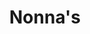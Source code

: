 ---
layout: case
name: nonna
title: Nonna's
description: "Designing a stand-out food ordering app"
tagline: Designing a stand-out food ordering app
button: Mobile App
backLink: /#work
nextPage:
  title: NYC's Best
  link: /cases/nycbest
banner:
  deliverable: Dedicated mobile app
  roles:
    - Concept
    - Research
    - Visuals
    - Interaction
  duration: Sept - Dec 2022
  tool: Figma
overview:
  problem: Ordering food online through an app like DoorDash or Uber Eats has become second nature for many of us. It’s quick, convenient, and simple–but **have you ever encountered an issue tracking an order through these third-party delivery apps?**
  examples:
    - description: In some cases, restaurants handle the food delivery themselves so you don’t know when to expect your order, you’ll only be given a time frame of when it *should* arrive.
      image: problem1.png
      rounded: true
    - description:  In other cases, there may be no couriers in the area to pick up your order from the restaurant.
      image: problem2.png
      rounded: true
  solution:
    title: Why not eliminate the middleman?
    description:
      - paragraph: For a growing restaurant chain with an established customer base, developing your own dedicated mobile app allows you to increase your profit margin, control the customer experience, and own customer insights.
      - paragraph: My goal for this project was to design a mobile app for an Italian restaurant with this kind of profile. Enter Nonna’s Restaurant, an Italian restaurant with three locations in New York City.
      - paragraph: “We’d like to provide our customers with a **quick way to easily order pickup/delivery in the midst of their busy schedules.**”
        quote: true
      - paragraph: In addition to pickup/delivery options and live order tracking, I wanted to ensure that the app included other features that could compete with existing food delivery apps, like **loyalty discounts** and **single sign-on**.
research:
  description: 
    - To understand the users I was designing for and their needs, I conducted qualitative research through **interviews**, **storyboarding**, **user journey mapping**, and a **competitive analysis**.
    - Through the interviews, I learned that users often turn to food delivery apps because **their busy schedules make it difficult to prepare meals at home**. More specifically, the time they otherwise would’ve spent cooking or grocery shopping is taken by their obligations or hobbies.
    - "The app was created with two user groups in mind: **new college graduates** and **multitasking parents** who don’t have time to meal prep."
  personas:
    - title: The New Grad
      age: 24
      job: Software Engineer
      image: portrait1.png
      description:
        - Araya recently started a new career as a software engineer at a startup after finishing coding bootcamp. They use the time after work to learn new skills so they usually order food for dinner instead of cooking.
        - They get frustrated by the lack of information involved in the pickup process with apps like Seamless. They often arrive at the expected order completion time only to wait longer than expected.
    - title: The Multitasking Parent
      age: 45
      job: Nurse
      image: portrait2.png
      description:
        - Horace is a nurse at a major hospital in the city. He recently had a health scare and has committed to cutting red meat out of his diet. His schedule can be unpredictable so he gets food from restaurants near the hospital.
        - He prefers to order from the restaurant’s site but is often forced to choose another restaurant when there are no options to add notes to a menu item or the order itself.
  challenges:
    description: "After mapping out each step of these users’ journey, I discovered the following key challenges that weren’t addressed by third-party food delivery apps like Seamless and ChowNow:"
    list:
      - "Users want the **option to add notes to a menu item** or their overall order."
      - "Users want a **reliable pickup experience** with accurate status updates and an easy handoff."
  competitive_analysis:
    summary: 
      - Now that I had an understanding of our target users’ experience with third-party delivery apps, I wanted to analyze the **ordering experience of restaurants with in-house delivery apps**.
      - Using the App Store, I selected **two direct competitors** among the highest rated ‘Italian restaurant’ apps, along with **one indirect competitor** from the highest rated ‘restaurant’ apps. I looked at aspects like features, accessibility, user flow, and navigation, as well as App Store user reviews.
    competitors:
      - competitor1.png
      - competitor2.png
      - competitor3.png
    analysis: 
      - My analysis validated the challenges previously noted, in addition to revealing a **user preference for single sign-on**. I was surprised to find that many of the user reviews for the competitors’ apps noted a broken ordering flow. Unsurprisingly, users stopped using the app altogether once it lost value to them.
  insight: "**Our users value efficiency, reliability, and customization.**"
ideation:
  summary: Once I had a clear idea of the key challenges–and, in turn, the key improvement opportunities–I began sketching out different iterations of the homepage using the **Crazy Eights exercise**.
  examples: 
    - description: My initial sketches focused on **shortcuts to key user goals** on the homepage for an efficient ordering flow.
      image: ideation_before.png
      wide: true
    - description: For the refined version, I prioritized a **quick and easy ordering process** with  ‘Dine In’ and ‘Take Out’ CTAs, as well as offers, popular dishes, and favorites.
      image: ideation_after.png
wireframes:
  - summary: My first iteration included a banner with the user’s reward points balance, customization options on the menu item screen, and order status tracking.
    image: wireframe1.png
  - summary: I designed the second iteration to include my initial idea of a sign-up screen with single sign-on options and added a ‘Refresh status’ button on the order summary screen for the first round of usability testing.
    image: wireframe2.png
testing:
  notes:
    - I conducted **two rounds of unmoderated usability studies** with five participants–first to evaluate the **low-fidelity prototype**, and then to test the **high-fidelity prototype**.
    - Three of the five participants were new or recent college graduates who use food delivery apps often, while two were retired and were familiar with, but not frequent users of food delivery apps.
  image: test.gif
  tests:
    - Sign up to create new account.
    - Select menu item and add to cart.
    - Complete checkout for pickup order.
    - Track progress of order. Return to home once order is complete.
solution:
  images: 
    - image: design.png
  examples:
    - title: Intuitive Navigation
      before: Users noted that navigating the homepage wasn’t intuitive, so I eliminated the CTA buttons and considered different layouts to make the ordering flow as straightforward as possible.
      images:
        - row:
          - image: solution_1_1.png
            caption: Second lo-fi iteration
          - image: solution_1_2.png
            caption: First mockup
          - image: solution_1_3.png
            caption: Third mockup
      after: Instead of listing the full menu on the homepage, I opted for multiple access points from the homepage–through search, ‘See all’ CTA, and top categories. During the second usability study, users easily navigated through the homepage, with most directly adding to their cart from the ‘Favorites’ quick-add cards.
    - title: Order History
      before: Users had difficulty finding the checkout page during the first usability study, as the designs featured both a cart icon in the top right corner and an ‘Orders’ tab on the bottom navigation bar. To avoid confusion, I combined them into one by replacing the original icon for the ‘Orders’ tab with the cart icon. I also added visual cues for the filled cart icon and the ‘View Cart’ button to provide consistency for all clickable elements.
      images:
        - row: 
          - image: solution_2_1.png
            caption: First lo-fi iteration
          - image: solution_2_2.png
            caption: Final design - ‘Cart’ screen
          - image: solution_2_3.png
            caption: Final design - ‘Orders’ screen
      after: Following the second round of testing, I designed the ‘Orders’ screen, which I hadn’t included in the main user flow. Users wanted easy access to current and past orders so I created two tabs–’Cart’ and ‘Orders.’ The order history page displays a ‘Reorder’ button next to a completed order and a ‘Track’ button next to an active order.
final_designs:
  - details: 
    - detail: Task 1
      info: Sign up to create a new account
    - detail: Feature
      info: Single sign-on, 2-factor authentication
    - detail: Rationale
      info: "My competitive analysis revealed a user preference for single sign-on, so I provided single-sign on options and two-factor authentication for a quicker login/signup process."
    image: design1.gif
  - details:
    - detail: Task 2
      info: Select menu item and add to cart
    - detail: Feature
      info: ‘Quick-add’ cards, customization options
    - detail: Rationale
      info: The interviews highlighted users’ need for efficiency and customization options, so I featured shortcuts to order favorites and popular items from the homepage, as well as a ‘Special Instructions’ box on the item screen for any notes to the kitchen.
    image: design2.gif
  - details:
    - detail: Task 3
      info: Complete checkout for pickup order
    - detail: Feature
      info: Completion estimates, loyalty discounts
    - detail: Rationale
      info: Users wanted the ordering process to be smooth and reliable, so I included completion estimates for each order option. I also included a pop-up to display applicable loyalty discounts at checkout to encourage customer retention.
    image: design3.gif
  - details:
    - detail: Task 4
      info: Track order progress. Return home once completed.
    - detail: Feature
      info: Live order tracking, key info in order summary
    - detail: Rationale
      info: Users wanted to time their pickup to their schedule and have an easy handoff at the restaurant, so I included a live status bar along with key order information (customer name, order number, items) on the ‘Order Summary’ screen.
    image: design4.gif
takeaways:
  summary: This was my first portfolio project in the Google UX Design certificate program, as well as my first experience designing with Figma. Throughout Courses 2-5, I began practicing and implementing the principles I was learning about. Watching my designs come to life and receiving user feedback was an extremely rewarding and insightful process. I also learned the hard way that documentation and organization are critical to the design process after I jumped into editing initial iterations, eager to address user concerns.
  lessons:
    - lesson: Navigation
      learning: I learned that prioritizing the user means understanding the existing navigational patterns and information architecture that they are familiar with.
    - lesson: Accessibility
      learning: I learned that designing for people who use assistive technologies improves the user experience for all users through icons, bottom navigation bars, and an accessible color palette.
    - lesson: Labels
      learning: I learned that all button labels and CTAs should use language that is straightforward and understandable for users regardless of their familiarity with similar food ordering apps.
  next_steps:
    - Conduct a third usability study to evaluate whether the pain points users experienced have been effectively addressed
    - Conduct more user research to determine any new areas of need
---